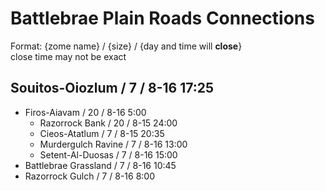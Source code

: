 # Battlebrae Plain Roads Connections

Format: {zome name} / {size} / {day and time will **close**}  
close time may not be exact

## Souitos-Oiozlum / 7 / 8-16 17:25

* Firos-Aiavam / 20 / 8-16 5:00
  * Razorrock Bank / 20 / 8-15 24:00
  * Cieos-Atatlum / 7 / 8-15 20:35
  * Murdergulch Ravine / 7 / 8-16 13:00
  * Setent-Al-Duosas / 7 / 8-16 15:00
* Battlebrae Grassland / 7 / 8-16 10:45
* Razorrock Gulch / 7 / 8-16  8:00
